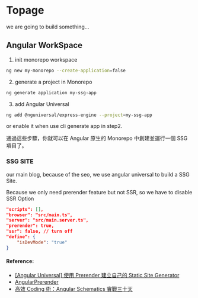 # Topage

we are going to build something...

## Angular WorkSpace

1. init monorepo workspace
```bash
ng new my-monorepo --create-application=false
```
2. generate a project in Monorepo
```bash
ng generate application my-ssg-app
```

3. add Angular Universal

```bash
ng add @nguniversal/express-engine --project=my-ssg-app
```
or enable it when use cli generate app in step2.


通過這些步驟，你就可以在 Angular 原生的 Monorepo 中創建並運行一個 SSG 項目了。

### SSG SITE

our main blog, because of the seo, we use angular universal to build a SSG Site.

Because we only need prerender feature but not SSR, so we have to disable SSR Option
```json
"scripts": [],
"browser": "src/main.ts",
"server": "src/main.server.ts",
"prerender": true,
"ssr": false, // turn off
"define": {
    "isDevMode": "true"
}
```


#### Reference:

* [[Angular Universal] 使用 Prerender 建立自己的 Static Site Generator](https://fullstackladder.dev/blog/2021/10/16/static-site-generator-using-angular-universal-prerender/)
* [AngularPrerender](https://github.com/UrWebApp/ComponentLibrary/tree/master/AngularPrerender)
* [高效 Coding 術：Angular Schematics 實戰三十天](https://ithelp.ithome.com.tw/articles/10214018)

